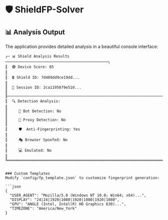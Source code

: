 # 🛡️ ShieldFP-Solver

## 📊 Analysis Output

The application provides detailed analysis in a beautiful console interface:

```
┌─ 📊 Shield Analysis Results ──────────────────────────────────────────────┐
║  🟢 Device Score: 85                                                      ║
║  🔒 Shield ID: 7d489dd9ce19dd...                                         ║
║  📱 Session ID: 2ca1195079e510...                                        ║
╟────────────────────────────────────────────────────────────────────────────╢
║  🔍 Detection Analysis:                                                    ║
║     🤖 Bot Detection: No                                                   ║
║     🔄 Proxy Detection: No                                                ║
║     🛡️  Anti-Fingerprinting: Yes                                         ║
║     🎭 Browser Spoofed: No                                               ║
║     💻 Emulated: No                                                       ║
╚════════════════════════════════════════════════════════════════════════════╝
```

```

### Custom Templates
Modify `config/fp_template.json` to customize fingerprint generation:

```json
{
  "USER_AGENT": "Mozilla/5.0 (Windows NT 10.0; Win64; x64)...",
  "DISPLAY": "24|24|1920|1080|1920|1080|1920|1080",
  "GPU": "ANGLE (Intel, Intel(R) HD Graphics 630)...",
  "TIMEZONE": "America/New_York"
}
```
